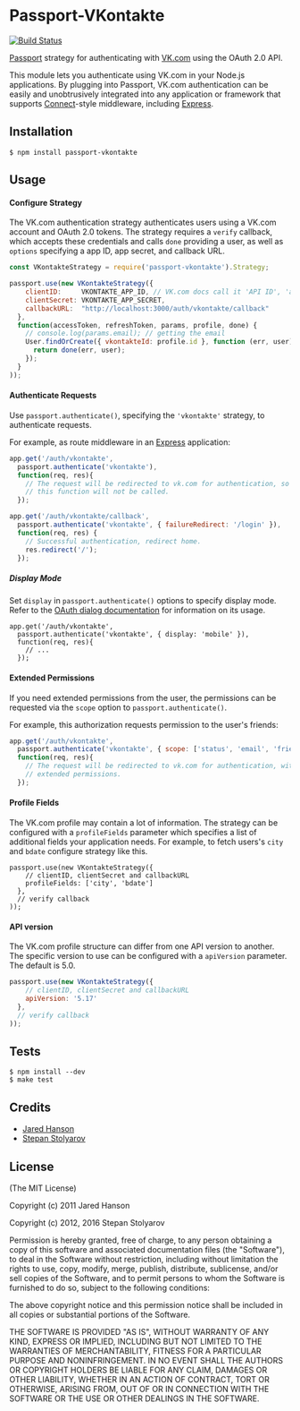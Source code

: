 # Passport-VKontakte

[![Build Status](https://secure.travis-ci.org/stevebest/passport-vkontakte.png)](http://travis-ci.org/stevebest/passport-vkontakte)

[Passport](http://passportjs.org/) strategy for authenticating with [VK.com](http://www.vk.com/)
using the OAuth 2.0 API.

This module lets you authenticate using VK.com in your Node.js applications.
By plugging into Passport, VK.com authentication can be easily and
unobtrusively integrated into any application or framework that supports
[Connect](http://www.senchalabs.org/connect/)-style middleware, including
[Express](http://expressjs.com/).

## Installation

    $ npm install passport-vkontakte

## Usage

#### Configure Strategy

The VK.com authentication strategy authenticates users using a VK.com
account and OAuth 2.0 tokens.  The strategy requires a `verify` callback, which
accepts these credentials and calls `done` providing a user, as well as
`options` specifying a app ID, app secret, and callback URL.

```javascript
const VKontakteStrategy = require('passport-vkontakte').Strategy;

passport.use(new VKontakteStrategy({
    clientID:     VKONTAKTE_APP_ID, // VK.com docs call it 'API ID', 'app_id', 'api_id', 'client_id' or 'apiId'
    clientSecret: VKONTAKTE_APP_SECRET,
    callbackURL:  "http://localhost:3000/auth/vkontakte/callback"
  },
  function(accessToken, refreshToken, params, profile, done) {
    // console.log(params.email); // getting the email
    User.findOrCreate({ vkontakteId: profile.id }, function (err, user) {
      return done(err, user);
    });
  }
));
```

#### Authenticate Requests

Use `passport.authenticate()`, specifying the `'vkontakte'` strategy, to
authenticate requests.

For example, as route middleware in an [Express](http://expressjs.com/)
application:

```javascript
app.get('/auth/vkontakte',
  passport.authenticate('vkontakte'),
  function(req, res){
    // The request will be redirected to vk.com for authentication, so
    // this function will not be called.
  });

app.get('/auth/vkontakte/callback',
  passport.authenticate('vkontakte', { failureRedirect: '/login' }),
  function(req, res) {
    // Successful authentication, redirect home.
    res.redirect('/');
  });
```

##### Display Mode

Set `display` in `passport.authenticate()` options to specify display
mode. Refer to the [OAuth dialog
documentation](http://vk.com/dev/auth_mobile)
for information on its usage.

    app.get('/auth/vkontakte',
      passport.authenticate('vkontakte', { display: 'mobile' }),
      function(req, res){
        // ...
      });

#### Extended Permissions

If you need extended permissions from the user, the permissions can be requested
via the `scope` option to `passport.authenticate()`.

For example, this authorization requests permission to the user's friends:

```javascript
app.get('/auth/vkontakte',
  passport.authenticate('vkontakte', { scope: ['status', 'email', 'friends', 'notify'] }),
  function(req, res){
    // The request will be redirected to vk.com for authentication, with
    // extended permissions.
  });
```

#### Profile Fields

The VK.com profile may contain a lot of information.  The
strategy can be configured with a `profileFields` parameter which specifies a
list of additional fields your application needs. For example, to fetch users's `city` and `bdate` configure strategy like this.

    passport.use(new VKontakteStrategy({
        // clientID, clientSecret and callbackURL
        profileFields: ['city', 'bdate']
      },
      // verify callback
    ));

#### API version

The VK.com profile structure can differ from one API version to another. The specific version to use can be configured with a `apiVersion` parameter. The default is 5.0.

```javascript
passport.use(new VKontakteStrategy({
    // clientID, clientSecret and callbackURL
    apiVersion: '5.17'
  },
  // verify callback
));
```

## Tests

    $ npm install --dev
    $ make test

## Credits

  - [Jared Hanson](http://github.com/jaredhanson)
  - [Stepan Stolyarov](http://github.com/stevebest)

## License

(The MIT License)

Copyright (c) 2011 Jared Hanson

Copyright (c) 2012, 2016 Stepan Stolyarov

Permission is hereby granted, free of charge, to any person obtaining a copy of
this software and associated documentation files (the "Software"), to deal in
the Software without restriction, including without limitation the rights to
use, copy, modify, merge, publish, distribute, sublicense, and/or sell copies of
the Software, and to permit persons to whom the Software is furnished to do so,
subject to the following conditions:

The above copyright notice and this permission notice shall be included in all
copies or substantial portions of the Software.

THE SOFTWARE IS PROVIDED "AS IS", WITHOUT WARRANTY OF ANY KIND, EXPRESS OR
IMPLIED, INCLUDING BUT NOT LIMITED TO THE WARRANTIES OF MERCHANTABILITY, FITNESS
FOR A PARTICULAR PURPOSE AND NONINFRINGEMENT. IN NO EVENT SHALL THE AUTHORS OR
COPYRIGHT HOLDERS BE LIABLE FOR ANY CLAIM, DAMAGES OR OTHER LIABILITY, WHETHER
IN AN ACTION OF CONTRACT, TORT OR OTHERWISE, ARISING FROM, OUT OF OR IN
CONNECTION WITH THE SOFTWARE OR THE USE OR OTHER DEALINGS IN THE SOFTWARE.
